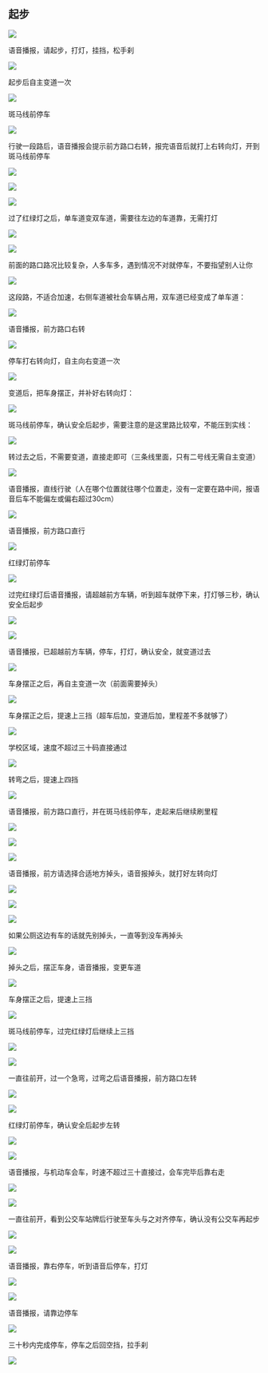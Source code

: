 ## 起步

![](../images/科三_路线二.jpg)

语音播报，请起步，打灯，挂挡，松手刹

![](../images/科三_路线二_00.png)

起步后自主变道一次

![](../images/科三_路线二_01.png)

斑马线前停车

![](../images/科三_路线二_02.png)

行驶一段路后，语音播报会提示前方路口右转，报完语音后就打上右转向灯，开到斑马线前停车

![](../images/科三_路线二_03.png)

![](../images/科三_路线二_04.png)

![](../images/科三_路线二_05.png)

过了红绿灯之后，单车道变双车道，需要往左边的车道靠，无需打灯

![](../images/科三_路线二_06.png)

![](../images/科三_路线二_07.png)

前面的路口路况比较复杂，人多车多，遇到情况不对就停车，不要指望别人让你

![](../images/科三_路线二_08.png)

这段路，不适合加速，右侧车道被社会车辆占用，双车道已经变成了单车道：

![](../images/科三_路线二_09.png)

语音播报，前方路口右转

![](../images/科三_路线二_10.png)

停车打右转向灯，自主向右变道一次

![](../images/科三_路线二_11.png)

变道后，把车身摆正，并补好右转向灯：

![](../images/科三_路线二_12.png)

斑马线前停车，确认安全后起步，需要注意的是这里路比较窄，不能压到实线：

![](../images/科三_路线二_13.png)

转过去之后，不需要变道，直接走即可（三条线里面，只有二号线无需自主变道）

![](../images/科三_路线二_14.png)

语音播报，直线行驶（人在哪个位置就往哪个位置走，没有一定要在路中间，报语音后车不能偏左或偏右超过30cm）

![](../images/科三_路线二_15.png)

语音播报，前方路口直行

![](../images/科三_路线二_16.png)

红绿灯前停车

![](../images/科三_路线二_17.png)

过完红绿灯后语音播报，请超越前方车辆，听到超车就停下来，打灯够三秒，确认安全后起步

![](../images/科三_路线二_18.png)

![](../images/科三_路线二_19.png)

语音播报，已超越前方车辆，停车，打灯，确认安全，就变道过去

![](../images/科三_路线二_20.png)

车身摆正之后，再自主变道一次（前面需要掉头）

![](../images/科三_路线二_21.png)

车身摆正之后，提速上三挡（超车后加，变道后加，里程差不多就够了）

![](../images/科三_路线二_22.png)

学校区域，速度不超过三十码直接通过

![](../images/科三_路线二_23.png)

转弯之后，提速上四挡

![](../images/科三_路线二_24.png)

语音播报，前方路口直行，并在斑马线前停车，走起来后继续刷里程

![](../images/科三_路线二_25.png)

![](../images/科三_路线二_26.png)

![](../images/科三_路线二_27.png)

语音播报，前方请选择合适地方掉头，语音报掉头，就打好左转向灯

![](../images/科三_路线二_28.png)

![](../images/科三_路线二_29.png)

![](../images/科三_路线二_30.png)

如果公厕这边有车的话就先别掉头，一直等到没车再掉头

![](../images/科三_路线二_31.png)

掉头之后，摆正车身，语音播报，变更车道

![](../images/科三_路线二_32.png)

车身摆正之后，提速上三挡

![](../images/科三_路线二_33.png)

斑马线前停车，过完红绿灯后继续上三挡

![](../images/科三_路线二_34.png)

![](../images/科三_路线二_35.png)

一直往前开，过一个急弯，过弯之后语音播报，前方路口左转

![](../images/科三_路线二_37.png)

![](../images/科三_路线二_36.png)

红绿灯前停车，确认安全后起步左转

![](../images/科三_路线二_38.png)

![](../images/科三_路线二_39.png)

语音播报，与机动车会车，时速不超过三十直接过，会车完毕后靠右走

![](../images/科三_路线二_40.png)

![](../images/科三_路线二_41.png)

一直往前开，看到公交车站牌后行驶至车头与之对齐停车，确认没有公交车再起步

![](../images/科三_路线二_42.png)

![](../images/科三_路线二_43.png)

语音播报，靠右停车，听到语音后停车，打灯

![](../images/科三_路线二_44.png)

![](../images/科三_路线二_45.png)

语音播报，请靠边停车

![](../images/科三_路线二_46.png)

三十秒内完成停车，停车之后回空挡，拉手刹

![](../images/科三_路线二_47.png)
